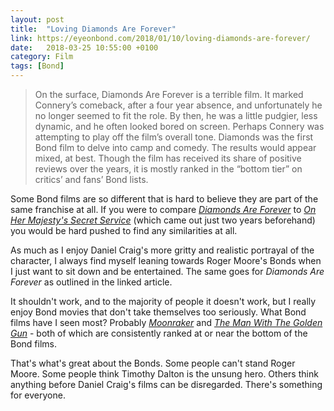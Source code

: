 ```yaml
---
layout: post 
title:  "Loving Diamonds Are Forever" 
link: https://eyeonbond.com/2018/01/10/loving-diamonds-are-forever/ 
date:   2018-03-25 10:55:00 +0100
category: Film
tags: [Bond]
---
```


> On the surface, Diamonds Are Forever is a terrible film. It marked Connery’s comeback, after a four year absence, and unfortunately he no longer seemed to fit the role. By then, he was a little pudgier, less dynamic, and he often looked bored on screen. Perhaps Connery was attempting to play off the film’s overall tone. Diamonds was the first Bond film to delve into camp and comedy. The results would appear mixed, at best. Though the film has received its share of positive reviews over the years, it is mostly ranked in the “bottom tier” on critics’ and fans’ Bond lists.

Some Bond films are so different that is hard to believe they are part of the same franchise at all. If you were to compare [_Diamonds Are Forever_][diamonds] to [_On Her Majesty's Secret Service_][majestys] (which came out just two years beforehand) you would be hard pushed to find any similarities at all. 

As much as I enjoy Daniel Craig's more gritty and realistic portrayal of the character, I always find myself leaning towards Roger Moore's Bonds when I just want to sit down and be entertained. The same goes for _Diamonds Are Forever_ as outlined in the linked article. 

It shouldn't work, and to the majority of people it doesn't work, but I really enjoy Bond movies that don't take themselves too seriously. What Bond films have I seen most? Probably [_Moonraker_][moon] and [_The Man With The Golden Gun_][golden] - both of which are consistently ranked at or near the bottom of the Bond films. 

That's what's great about the Bonds. Some people can't stand Roger Moore. Some people think Timothy Dalton is the unsung hero. Others think anything before Daniel Craig's films can be disregarded. There's something for everyone. 

[diamonds]:http://www.imdb.com/title/tt0066995/
[majestys]:http://www.imdb.com/title/tt0064757/
[moon]:http://www.imdb.com/title/tt0079574/
[golden]:http://www.imdb.com/title/tt0071807/
